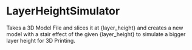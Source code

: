 # LayerHeightSimulator
Takes a 3D Model File and slices it at {layer_height} and creates a new model with a stair effect of the given {layer_height} to simulate a bigger layer height for 3D Printing.
